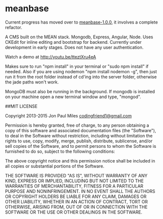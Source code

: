 meanbase
========

Current progress has moved over to [meanbase-1.0.0](https://github.com/codingfriend1/meanbase-1.0.0), it involves a complete refactor.

A CMS built on the MEAN stack. Mongodb, Express, Angular, Node. Uses CKEdit for inline editing and bootstrap for backend. Currently under development in early stages. Does not have any user authentication.

Watch a demo at 
<a href="http://youtu.be/tteztXru4eA">http://youtu.be/tteztXru4eA</a>

Makes sure to run "npm install" in your terminal or "sudo npm install" if needed. Also if you are using nodemon
"npm install nodemon -g", then just run it from the root folder instead of cd'ing into the server folder, otherwise the jade paths won't work.

MongoDB must also be running in the background. If mongodb is installed on your machine open a new terminal window and type, "mongod".


##MIT LICENSE

Copyright 2013-2015 Jon Paul Miles codingfriend1@gmail.com

Permission is hereby granted, free of charge, to any person obtaining a copy of this software and associated documentation files (the "Software"), to deal in the Software without restriction, including without limitation the rights to use, copy, modify, merge, publish, distribute, sublicense, and/or sell copies of the Software, and to permit persons to whom the Software is furnished to do so, subject to the following conditions:

The above copyright notice and this permission notice shall be included in all copies or substantial portions of the Software.

THE SOFTWARE IS PROVIDED "AS IS", WITHOUT WARRANTY OF ANY KIND, EXPRESS OR IMPLIED, INCLUDING BUT NOT LIMITED TO THE WARRANTIES OF MERCHANTABILITY, FITNESS FOR A PARTICULAR PURPOSE AND NONINFRINGEMENT. IN NO EVENT SHALL THE AUTHORS OR COPYRIGHT HOLDERS BE LIABLE FOR ANY CLAIM, DAMAGES OR OTHER LIABILITY, WHETHER IN AN ACTION OF CONTRACT, TORT OR OTHERWISE, ARISING FROM, OUT OF OR IN CONNECTION WITH THE SOFTWARE OR THE USE OR OTHER DEALINGS IN THE SOFTWARE.
